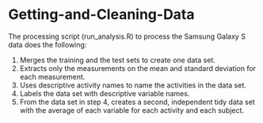 # Getting-and-Cleaning-Data

The processing script (run_analysis.R) to process the Samsung Galaxy S data does the following:

1. Merges the training and the test sets to create one data set.
2. Extracts only the measurements on the mean and standard deviation for each measurement.
3. Uses descriptive activity names to name the activities in the data set.
4. Labels the data set with descriptive variable names.
5. From the data set in step 4, creates a second, independent tidy data set with the average of each variable for each activity and each subject.
